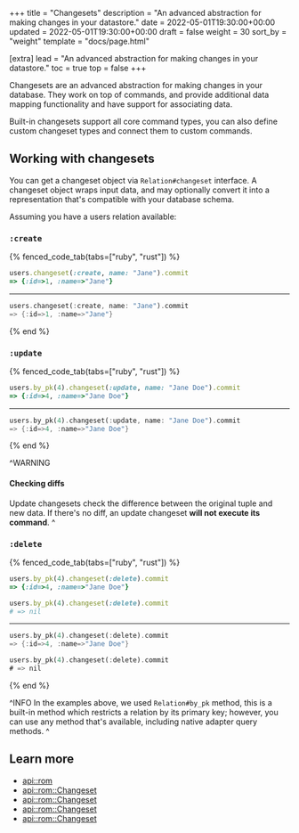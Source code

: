 +++
title = "Changesets"
description = "An advanced abstraction for making changes in your datastore."
date = 2022-05-01T19:30:00+00:00
updated = 2022-05-01T19:30:00+00:00
draft = false
weight = 30
sort_by = "weight"
template = "docs/page.html"

[extra]
lead = "An advanced abstraction for making changes in your datastore."
toc = true
top = false
+++

Changesets are an advanced abstraction for making changes in your database. They work on top of commands, and provide additional data mapping functionality and have support for associating data.

Built-in changesets support all core command types, you can also define custom changeset types and connect them to custom commands.

## Working with changesets

You can get a changeset object via `Relation#changeset` interface. A changeset object wraps input data, and may optionally convert it into a representation that's compatible with your database schema.

Assuming you have a users relation available:

### `:create`

{% fenced_code_tab(tabs=["ruby", "rust"]) %}
```ruby
users.changeset(:create, name: "Jane").commit
=> {:id=>1, :name=>"Jane"}
```
---
```rust
users.changeset(:create, name: "Jane").commit
=> {:id=>1, :name=>"Jane"}
```
{% end %}

### `:update`

{% fenced_code_tab(tabs=["ruby", "rust"]) %}
```ruby
users.by_pk(4).changeset(:update, name: "Jane Doe").commit
=> {:id=>4, :name=>"Jane Doe"}
```
---
```rust
users.by_pk(4).changeset(:update, name: "Jane Doe").commit
=> {:id=>4, :name=>"Jane Doe"}
```
{% end %}

^WARNING
#### Checking diffs
  Update changesets check the difference between the original tuple and new data. If there's no diff, an update changeset **will not execute its command**.
^

### `:delete`

{% fenced_code_tab(tabs=["ruby", "rust"]) %}
```ruby
users.by_pk(4).changeset(:delete).commit
=> {:id=>4, :name=>"Jane Doe"}

users.by_pk(4).changeset(:delete).commit
# => nil
```
---
```rust
users.by_pk(4).changeset(:delete).commit
=> {:id=>4, :name=>"Jane Doe"}

users.by_pk(4).changeset(:delete).commit
# => nil
```
{% end %}

^INFO
In the examples above, we used `Relation#by_pk` method, this is a built-in method which restricts a relation by its primary key; however, you can use any method that's available, including native adapter query methods.
^

## Learn more

* [api::rom](Changeset)
* [api::rom::Changeset](Create)
* [api::rom::Changeset](Update)
* [api::rom::Changeset](Delete)
* [api::rom::Changeset](Associated)
